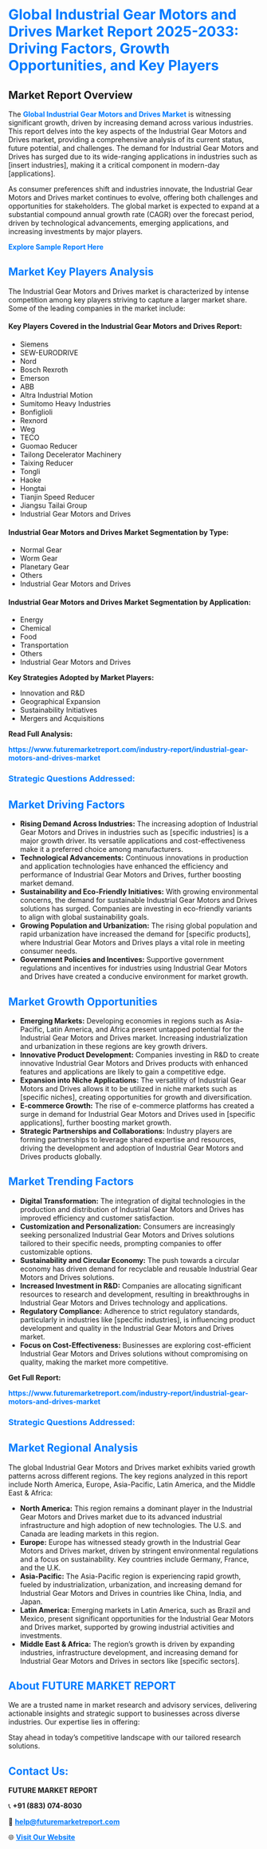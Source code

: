 <h1 style="color: #007BFF;">Global Industrial Gear Motors and Drives Market Report 2025-2033: Driving Factors, Growth Opportunities, and Key Players</h1>

<section id="overview">
<h2>Market Report Overview</h2>
<p>The <a href="https://www.futuremarketreport.com/industry-report/industrial-gear-motors-and-drives-market" style="color: #007BFF; text-decoration: none;"><strong>Global Industrial Gear Motors and Drives Market</strong></a> is witnessing significant growth, driven by increasing demand across various industries. This report delves into the key aspects of the Industrial Gear Motors and Drives market, providing a comprehensive analysis of its current status, future potential, and challenges. The demand for Industrial Gear Motors and Drives has surged due to its wide-ranging applications in industries such as [insert industries], making it a critical component in modern-day [applications].</p>
<p>As consumer preferences shift and industries innovate, the Industrial Gear Motors and Drives market continues to evolve, offering both challenges and opportunities for stakeholders. The global market is expected to expand at a substantial compound annual growth rate (CAGR) over the forecast period, driven by technological advancements, emerging applications, and increasing investments by major players.</p>
</section>

<section id="overview">
<p><a href="https://www.futuremarketreport.com/request-sample/reportId=96747" style="color: #007BFF; text-decoration: none;"><strong>Explore Sample Report Here</strong></a></p>
</section>

<section id="key-players">
<h2 style="color: #007BFF;">Market Key Players Analysis</h2>
<p>The Industrial Gear Motors and Drives market is characterized by intense competition among key players striving to capture a larger market share. Some of the leading companies in the market include:</p>
<h4>Key Players Covered in the Industrial Gear Motors and Drives Report:</h4>
<ul><li>Siemens</li><li>SEW-EURODRIVE</li><li>Nord</li><li>Bosch Rexroth</li><li>Emerson</li><li>ABB</li><li>Altra Industrial Motion</li><li>Sumitomo Heavy Industries</li><li>Bonfiglioli</li><li>Rexnord</li><li>Weg</li><li>TECO</li><li>Guomao Reducer</li><li>Tailong Decelerator Machinery</li><li>Taixing Reducer</li><li>Tongli</li><li>Haoke</li><li>Hongtai</li><li>Tianjin Speed Reducer</li><li>Jiangsu Tailai Group</li><li>Industrial Gear Motors and Drives</li></ul>
<h4>Industrial Gear Motors and Drives Market Segmentation by Type:</h4>
<ul><li>Normal Gear</li><li>Worm Gear</li><li>Planetary Gear</li><li>Others</li><li>Industrial Gear Motors and Drives</li></ul>

<h4>Industrial Gear Motors and Drives Market Segmentation by Application:</h4>
<ul><li>Energy</li><li>Chemical</li><li>Food</li><li>Transportation</li><li>Others</li><li>Industrial Gear Motors and Drives</li></ul>
<p><strong>Key Strategies Adopted by Market Players:</strong></p>
<ul>
<li>Innovation and R&D</li>
<li>Geographical Expansion</li>
<li>Sustainability Initiatives</li>
<li>Mergers and Acquisitions</li>
</ul>
</section>

<section>
<p><strong>Read Full Analysis: </strong></p><a href="https://www.futuremarketreport.com/industry-report/industrial-gear-motors-and-drives-market" style="color: #007BFF; text-decoration: none;"><strong>https://www.futuremarketreport.com/industry-report/industrial-gear-motors-and-drives-market</strong></a>
<h3 style="color: #007BFF;">Strategic Questions Addressed:</h3>
</section>

<section id="driving-factors">
<h2 style="color: #007BFF;">Market Driving Factors</h2>
<ul>
<li><strong>Rising Demand Across Industries:</strong> The increasing adoption of Industrial Gear Motors and Drives in industries such as [specific industries] is a major growth driver. Its versatile applications and cost-effectiveness make it a preferred choice among manufacturers.</li>
<li><strong>Technological Advancements:</strong> Continuous innovations in production and application technologies have enhanced the efficiency and performance of Industrial Gear Motors and Drives, further boosting market demand.</li>
<li><strong>Sustainability and Eco-Friendly Initiatives:</strong> With growing environmental concerns, the demand for sustainable Industrial Gear Motors and Drives solutions has surged. Companies are investing in eco-friendly variants to align with global sustainability goals.</li>
<li><strong>Growing Population and Urbanization:</strong> The rising global population and rapid urbanization have increased the demand for [specific products], where Industrial Gear Motors and Drives plays a vital role in meeting consumer needs.</li>
<li><strong>Government Policies and Incentives:</strong> Supportive government regulations and incentives for industries using Industrial Gear Motors and Drives have created a conducive environment for market growth.</li>
</ul>
</section>

<section id="growth-opportunities">
<h2 style="color: #007BFF;">Market Growth Opportunities</h2>
<ul>
<li><strong>Emerging Markets:</strong> Developing economies in regions such as Asia-Pacific, Latin America, and Africa present untapped potential for the Industrial Gear Motors and Drives market. Increasing industrialization and urbanization in these regions are key growth drivers.</li>
<li><strong>Innovative Product Development:</strong> Companies investing in R&D to create innovative Industrial Gear Motors and Drives products with enhanced features and applications are likely to gain a competitive edge.</li>
<li><strong>Expansion into Niche Applications:</strong> The versatility of Industrial Gear Motors and Drives allows it to be utilized in niche markets such as [specific niches], creating opportunities for growth and diversification.</li>
<li><strong>E-commerce Growth:</strong> The rise of e-commerce platforms has created a surge in demand for Industrial Gear Motors and Drives used in [specific applications], further boosting market growth.</li>
<li><strong>Strategic Partnerships and Collaborations:</strong> Industry players are forming partnerships to leverage shared expertise and resources, driving the development and adoption of Industrial Gear Motors and Drives products globally.</li>
</ul>
</section>

<section id="trending-factors">
<h2 style="color: #007BFF;">Market Trending Factors</h2>
<ul>
<li><strong>Digital Transformation:</strong> The integration of digital technologies in the production and distribution of Industrial Gear Motors and Drives has improved efficiency and customer satisfaction.</li>
<li><strong>Customization and Personalization:</strong> Consumers are increasingly seeking personalized Industrial Gear Motors and Drives solutions tailored to their specific needs, prompting companies to offer customizable options.</li>
<li><strong>Sustainability and Circular Economy:</strong> The push towards a circular economy has driven demand for recyclable and reusable Industrial Gear Motors and Drives solutions.</li>
<li><strong>Increased Investment in R&D:</strong> Companies are allocating significant resources to research and development, resulting in breakthroughs in Industrial Gear Motors and Drives technology and applications.</li>
<li><strong>Regulatory Compliance:</strong> Adherence to strict regulatory standards, particularly in industries like [specific industries], is influencing product development and quality in the Industrial Gear Motors and Drives market.</li>
<li><strong>Focus on Cost-Effectiveness:</strong> Businesses are exploring cost-efficient Industrial Gear Motors and Drives solutions without compromising on quality, making the market more competitive.</li>
</ul>
</section>

<section>
<p><strong>Get Full Report: </strong></p><a href="https://www.futuremarketreport.com/industry-report/industrial-gear-motors-and-drives-market" style="color: #007BFF; text-decoration: none;"><strong>https://www.futuremarketreport.com/industry-report/industrial-gear-motors-and-drives-market</strong></a>
<h3 style="color: #007BFF;">Strategic Questions Addressed:</h3>
</section>


<section id="regional-analysis">
<h2 style="color: #007BFF;">Market Regional Analysis</h2>
<p>The global Industrial Gear Motors and Drives market exhibits varied growth patterns across different regions. The key regions analyzed in this report include North America, Europe, Asia-Pacific, Latin America, and the Middle East & Africa:</p>
<ul>
<li><strong>North America:</strong> This region remains a dominant player in the Industrial Gear Motors and Drives market due to its advanced industrial infrastructure and high adoption of new technologies. The U.S. and Canada are leading markets in this region.</li>
<li><strong>Europe:</strong> Europe has witnessed steady growth in the Industrial Gear Motors and Drives market, driven by stringent environmental regulations and a focus on sustainability. Key countries include Germany, France, and the U.K.</li>
<li><strong>Asia-Pacific:</strong> The Asia-Pacific region is experiencing rapid growth, fueled by industrialization, urbanization, and increasing demand for Industrial Gear Motors and Drives in countries like China, India, and Japan.</li>
<li><strong>Latin America:</strong> Emerging markets in Latin America, such as Brazil and Mexico, present significant opportunities for the Industrial Gear Motors and Drives market, supported by growing industrial activities and investments.</li>
<li><strong>Middle East & Africa:</strong> The region’s growth is driven by expanding industries, infrastructure development, and increasing demand for Industrial Gear Motors and Drives in sectors like [specific sectors].</li>
</ul>
</section>

<footer>
<h2 style="color: #007BFF;">About FUTURE MARKET REPORT</h2>
<p>We are a trusted name in market research and advisory services, delivering actionable insights and strategic support to businesses across diverse industries. Our expertise lies in offering:</p>

<p>Stay ahead in today’s competitive landscape with our tailored research solutions.</p>

<h2 style="color: #007BFF;">Contact Us:</h2>
<p><strong>FUTURE MARKET REPORT</strong></p>
<p>📞 <strong>+91 (883) 074-8030</strong></p>
<p>📧 <strong><a href="mailto:help@futuremarketreport.com" style="color: #007BFF;">help@futuremarketreport.com</a></strong></p>
<p>🌐 <strong><a href="https://www.futuremarketreport.com/" style="color: #007BFF;">Visit Our Website</a></strong></p>
</footer>